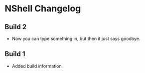 # NShell Changelog

## Build 2

- Now you can type something in, but then it just says goodbye.

## Build 1

- Added build information